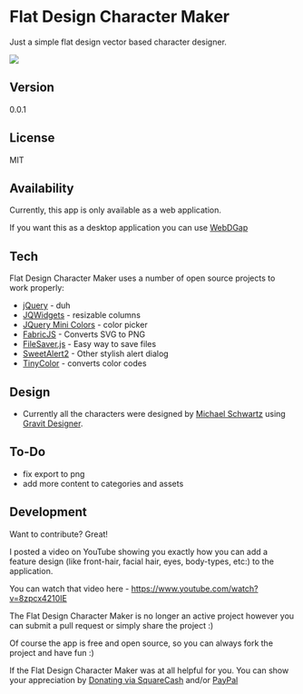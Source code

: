 Flat Design Character Maker
===================

Just a simple flat design vector based character designer.

![](https://raw.githubusercontent.com/michaelsboost/Flat-Design-Character-Maker/gh-pages/screenshot.png)

Version
-------------

0.0.1

License
-------------

MIT

Availability
-------------

Currently, this app is only available as a web application.

If you want this as a desktop application you can use
[WebDGap](http://michaelsboost.github.io/WebDGap)  

Tech
-------------

Flat Design Character Maker uses a number of open source projects to work properly:

* [jQuery](http://jquery.com/) - duh
* [JQWidgets](http://www.jqwidgets.com/jquery-widgets-demo/demos/jqxsplitter/index.htm#demos/jqxsplitter/nested-splitters.htm) - resizable columns
* [JQuery Mini Colors](https://labs.abeautifulsite.net/jquery-minicolors/) - color picker
* [FabricJS](http://fabricjs.com/) - Converts SVG to PNG
* [FileSaver.js](https://github.com/eligrey/FileSaver.js/) - Easy way to save files
* [SweetAlert2](https://sweetalert2.github.io/) - Other stylish alert dialog
* [TinyColor](https://github.com/bgrins/TinyColor) - converts color codes


Design
-------------
* Currently all the characters were designed by [Michael Schwartz](http://michaelsboost.github.io/) using [Gravit Designer](https://designer.io/).

To-Do
-------------

- fix export to png
- add more content to categories and assets

Development
-------------

Want to contribute? Great!  

I posted a video on YouTube showing you exactly how you can add a feature design (like front-hair, facial hair, eyes, body-types, etc:) to the application.

You can watch that video here - https://www.youtube.com/watch?v=8zpcx4210IE

The Flat Design Character Maker is no longer an active project however you can submit a pull request or simply share the project :)

Of course the app is free and open source, so you can always fork the project and have fun :)

If the Flat Design Character Maker was at all helpful for you. You can show your appreciation by [Donating via SquareCash](https://cash.me/$michaelsboost) and/or [PayPal](https://www.paypal.me/mikethedj4)
